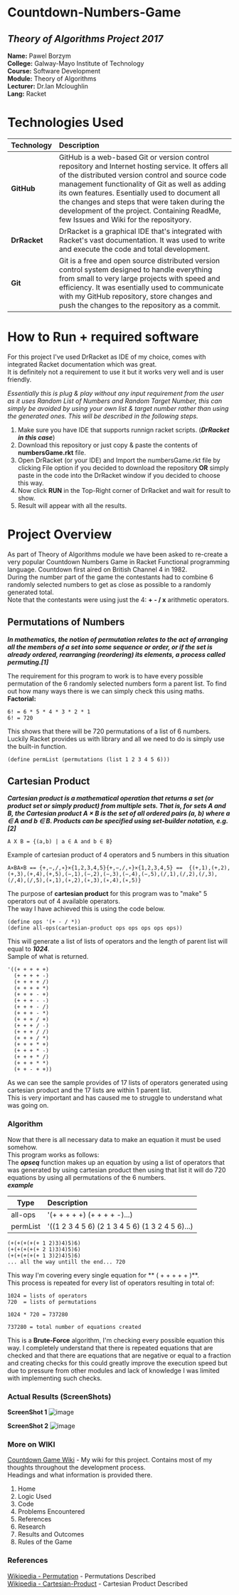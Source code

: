 # Countdown-Numbers-Game
## *Theory of Algorithms Project 2017*

**Name:** Pawel Borzym </br>
**College:** Galway-Mayo Institute of Technology </br>
**Course:** Software Development </br>
**Module:** Theory of Algorithms </br>
**Lecturer:** Dr.Ian Mcloughlin </br>
**Lang:** Racket

# Technologies Used

| Technology | Description |
| ------------- |:-------------|
| **GitHub**      | GitHub is a web-based Git or version control repository and Internet hosting service. It offers all of the distributed version control and source code management functionality of Git as well as adding its own features. Esentially used to document all the changes and steps that were taken during the development of the project. Containing ReadMe, few Issues and Wiki for the reposityory. |
| **DrRacket**      | DrRacket is a graphical IDE that's integrated with Racket's vast documentation. It was used to write and execute the code and total development.      |
| **Git** | Git is a free and open source distributed version control system designed to handle everything from small to very large projects with speed and efficiency. It was esentially used to communicate with my GitHub repository, store changes and push the changes to the repository as a commit.      |


# How to Run + required software
For this project I've used DrRacket as IDE of my choice, comes with integrated Racket documentation which was great.<br>
It is definitely not a requirement to use it but it works very well and is user friendly.<br>

*Essentially this is plug & play without any input requirement from the user as it uses Random List of Numbers and Random Target Number, this can simply be avoided by using your own list & target number rather than using the generated ones. This will be described in the following steps.*<br>

1. Make sure you have IDE that supports runnign racket scripts. (***DrRacket in this case***)
2. Download this repository or just copy & paste the contents of **numbersGame.rkt** file.
3. Open DrRacket (or your IDE) and Import the numbersGame.rkt file by clicking File option if you decided to download the repository **OR** simply paste in the code into the DrRacket window if you decided to choose this way.
4. Now click **RUN** in the Top-Right corner of DrRacket and wait for result to show. 
5. Result will appear with all the results.

# Project Overview
As part of Theory of Algorithms module we have been asked to re-create a very popular Countdown Numbers Game in Racket Functional programming language. Countdown first aired on British Channel 4 in 1982. </br>
During the number part of the game the contestants had to combine 6 randomly selected numbers to get as close as possible to a randomly generated total. </br>
Note that the contestants were using just the 4: **+ - / x** arithmetic operators. 

## Permutations of Numbers

***In mathematics, the notion of permutation relates to the act of arranging all the members of a set into some sequence or order, or if the set is already ordered, rearranging (reordering) its elements, a process called permuting.[1]***

The requirement for this program to work is to have every possible permutation of the 6 randomly selected numbers form a parent list.
To find out how many ways there is we can simply check this using maths.<br>
**Factorial:** 
```
6! = 6 * 5 * 4 * 3 * 2 * 1
6! = 720
```
This shows that there will be 720 permutations of a list of 6 numbers. Luckily Racket provides us with library and all we need to do is simply use the built-in function.
```
(define permList (permutations (list 1 2 3 4 5 6)))
```

## Cartesian Product


 ***Cartesian product is a mathematical operation that returns a set (or product set or simply product) from multiple sets. That is, for sets A and B, the Cartesian product A × B is the set of all ordered pairs (a, b) where a ∈ A and b ∈ B. Products can be specified using set-builder notation, e.g. [2]***
 
 ```
 A X B = {(a,b) | a ∈ A and b ∈ B}
 ```


Example of cartesian product of 4 operators and 5 numbers in this situation
```
A×BA×B == {+,−,/,∗}×{1,2,3,4,5}{+,−,/,∗}×{1,2,3,4,5} ==  {(+,1),(+,2),(+,3),(+,4),(+,5),(−,1),(−,2),(−,3),(−,4),(−,5),(/,1),(/,2),(/,3),(/,4),(/,5),(∗,1),(∗,2),(∗,3),(∗,4),(∗,5)}
```
The purpose of **cartesian product** for this program was to "make" 5 operators out of 4 available operators.<br>
The way I have achieved this is using the code below.
 ```
 (define ops '(+ - / *))
(define all-ops(cartesian-product ops ops ops ops ops))
```
This will generate a list of lists of operators and the length of parent list will equal to ***1024***.<br>
Sample of what is returned.
```
'((+ + + + +)
  (+ + + + -)
  (+ + + + /)
  (+ + + + *)
  (+ + + - +)
  (+ + + - -)
  (+ + + - /)
  (+ + + - *)
  (+ + + / +)
  (+ + + / -)
  (+ + + / /)
  (+ + + / *)
  (+ + + * +)
  (+ + + * -)
  (+ + + * /)
  (+ + + * *)
  (+ + - + +))
```
As we can see the sample provides of 17 lists of operators generated using cartesian product and the 17 lists are within 1 parent list.<br>
This is very important and has caused me to struggle to understand what was going on.

### Algorithm
Now that there is all necessary data to make an equation it must be used somehow.<br>
This program works as follows:<br>
The ***opseq*** function makes up an equation by using a list of operators that was generated by using cartesian product then using that list it will do 720 equations by using all permutations of the 6 numbers.<br>
***example***

| Type       | Description |
| ------------- |:-------------|
| all-ops       |   '(+ + + + +) (+ + + + -)...)        |
| permList      |   '((1 2 3 4 5 6) (2 1 3 4 5 6) (1 3 2 4 5 6)...)   |

```
(+(+(+(+(+ 1 2)3)4)5)6)
(+(+(+(+(+ 2 1)3)4)5)6)
(+(+(+(+(+ 1 3)2)4)5)6)
... all the way untill the end... 720
```

This way I'm covering every single equation for ** ( + + + + + )**.<br>
This process is repeated for every list of operators resulting in total of:<br>
```
1024 = lists of operators
720  = lists of permutations

1024 * 720 = 737280

737280 = total number of equations created
```
This is a **Brute-Force** algorithm, I'm checking every possible equation this way. I completely understand that there is repeated equations that are checked and that there are equations that are negative or equal to a fraction and creating checks for this could greatly improve the execution speed but due to pressure from other modules and lack of knowledge I was limited with implementing such checks.

### Actual Results (ScreenShots)

**ScreenShot 1**
![image](http://i63.tinypic.com/20qjdjs.png)

**ScreenShot 2**
![image](http://i65.tinypic.com/2monw2d.png)



### More on WIKI
[Countdown Game Wiki](https://github.com/PawelBor/Countdown-Numbers-Game/wiki) - My wiki for this project.
Contains most of my thoughts throughout the development process.<br>
Headings and what information is provided there.

1. Home
2. Logic Used
3. Code
4. Problems Encountered
5. References
6. Research
7. Results and Outcomes
8. Rules of the Game


### References
[Wikipedia - Permutation](https://en.wikipedia.org/wiki/Permutation) - Permutations Described<br>
[Wikipedia - Cartesian-Product](https://en.wikipedia.org/wiki/Cartesian_product) - Cartesian Product Described
